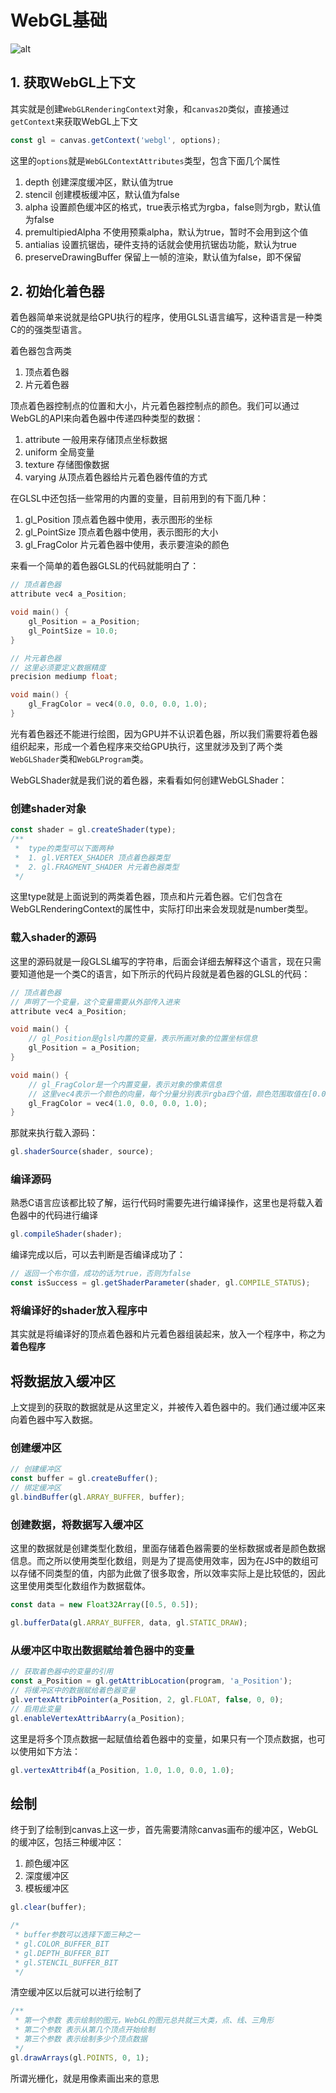 # WebGL基础

![alt](./base.png)

## 1. 获取WebGL上下文

其实就是创建`WebGLRenderingContext`对象，和`canvas2D`类似，直接通过`getContext`来获取WebGL上下文

```Javascript
const gl = canvas.getContext('webgl', options);
```

这里的`options`就是`WebGLContextAttributes`类型，包含下面几个属性

1. depth 创建深度缓冲区，默认值为true
2. stencil 创建模板缓冲区，默认值为false
3. alpha 设置颜色缓冲区的格式，true表示格式为rgba，false则为rgb，默认值为false
4. premultipiedAlpha 不使用预乘alpha，默认为true，暂时不会用到这个值
5. antialias 设置抗锯齿，硬件支持的话就会使用抗锯齿功能，默认为true
6. preserveDrawingBuffer 保留上一帧的渲染，默认值为false，即不保留

## 2. 初始化着色器

着色器简单来说就是给GPU执行的程序，使用GLSL语言编写，这种语言是一种类C的的强类型语言。

着色器包含两类

1. 顶点着色器
2. 片元着色器

顶点着色器控制点的位置和大小，片元着色器控制点的颜色。我们可以通过WebGL的API来向着色器中传递四种类型的数据：

1. attribute 一般用来存储顶点坐标数据
2. uniform 全局变量
3. texture 存储图像数据
4. varying 从顶点着色器给片元着色器传值的方式

在GLSL中还包括一些常用的内置的变量，目前用到的有下面几种：

1. gl_Position 顶点着色器中使用，表示图形的坐标
2. gl_PointSize 顶点着色器中使用，表示图形的大小
3. gl_FragColor 片元着色器中使用，表示要渲染的颜色

来看一个简单的着色器GLSL的代码就能明白了：

```c
// 顶点着色器
attribute vec4 a_Position;

void main() {
    gl_Position = a_Position;
    gl_PointSize = 10.0;
}

// 片元着色器
// 这里必须要定义数据精度
precision mediump float;

void main() {
    gl_FragColor = vec4(0.0, 0.0, 0.0, 1.0);
}
```

光有着色器还不能进行绘图，因为GPU并不认识着色器，所以我们需要将着色器组织起来，形成一个着色程序来交给GPU执行，这里就涉及到了两个类`WebGLShader`类和`WebGLProgram`类。

WebGLShader就是我们说的着色器，来看看如何创建WebGLShader：

### 创建shader对象

```JavaScript
const shader = gl.createShader(type);
/**
 *  type的类型可以下面两种
 *  1. gl.VERTEX_SHADER 顶点着色器类型
 *  2. gl.FRAGMENT_SHADER 片元着色器类型
 */
```

这里type就是上面说到的两类着色器，顶点和片元着色器。它们包含在WebGLRenderingContext的属性中，实际打印出来会发现就是number类型。

### 载入shader的源码

这里的源码就是一段GLSL编写的字符串，后面会详细去解释这个语言，现在只需要知道他是一个类C的语言，如下所示的代码片段就是着色器的GLSL的代码：

```c
// 顶点着色器
// 声明了一个变量，这个变量需要从外部传入进来
attribute vec4 a_Position;

void main() {
    // gl_Position是glsl内置的变量，表示所画对象的位置坐标信息
    gl_Position = a_Position;
}
```

```c
void main() {
    // gl_FragColor是一个内置变量，表示对象的像素信息
    // 这里vec4表示一个颜色的向量，每个分量分别表示rgba四个值，颜色范围取值在[0.0, 1.0]之间
    gl_FragColor = vec4(1.0, 0.0, 0.0, 1.0);
}
```

那就来执行载入源码：

```JavaScript
gl.shaderSource(shader, source);
```

### 编译源码

熟悉C语言应该都比较了解，运行代码时需要先进行编译操作，这里也是将载入着色器中的代码进行编译

```JavaScript
gl.compileShader(shader);
```

编译完成以后，可以去判断是否编译成功了：

```JavaScript
// 返回一个布尔值，成功的话为true，否则为false
const isSuccess = gl.getShaderParameter(shader, gl.COMPILE_STATUS);
```

### 将编译好的shader放入程序中

其实就是将编译好的顶点着色器和片元着色器组装起来，放入一个程序中，称之为**着色程序**

## 将数据放入缓冲区

上文提到的获取的数据就是从这里定义，并被传入着色器中的。我们通过缓冲区来向着色器中写入数据。

### 创建缓冲区

```JavaScript
// 创建缓冲区
const buffer = gl.createBuffer();
// 绑定缓冲区
gl.bindBuffer(gl.ARRAY_BUFFER, buffer);
```

### 创建数据，将数据写入缓冲区

这里的数据就是创建类型化数组，里面存储着色器需要的坐标数据或者是颜色数据信息。而之所以使用类型化数组，则是为了提高使用效率，因为在JS中的数组可以存储不同类型的值，内部为此做了很多取舍，所以效率实际上是比较低的，因此这里使用类型化数组作为数据载体。

```JavaScript
const data = new Float32Array([0.5, 0.5]);

gl.bufferData(gl.ARRAY_BUFFER, data, gl.STATIC_DRAW);
```

### 从缓冲区中取出数据赋给着色器中的变量

```JavaScript
// 获取着色器中的变量的引用
const a_Position = gl.getAttribLocation(program, 'a_Position');
// 将缓冲区中的数据赋给着色器变量
gl.vertexAttribPointer(a_Position, 2, gl.FLOAT, false, 0, 0);
// 启用此变量
gl.enableVertexAttribAarry(a_Position);
```

这里是将多个顶点数据一起赋值给着色器中的变量，如果只有一个顶点数据，也可以使用如下方法：

```JavaScript
gl.vertexAttrib4f(a_Position, 1.0, 1.0, 0.0, 1.0);
```

## 绘制

终于到了绘制到canvas上这一步，首先需要清除canvas画布的缓冲区，WebGL的缓冲区，包括三种缓冲区：

1. 颜色缓冲区
2. 深度缓冲区
3. 模板缓冲区

```JavaScript
gl.clear(buffer);

/*
 * buffer参数可以选择下面三种之一
 * gl.COLOR_BUFFER_BIT
 * gl.DEPTH_BUFFER_BIT
 * gl.STENCIL_BUFFER_BIT
 */
```

清空缓冲区以后就可以进行绘制了

```JavaScript
/**
 * 第一个参数 表示绘制的图元，WebGL的图元总共就三大类，点、线、三角形
 * 第二个参数 表示从第几个顶点开始绘制
 * 第三个参数 表示绘制多少个顶点数据 
 */
gl.drawArrays(gl.POINTS, 0, 1);
```

所谓光栅化，就是用像素画出来的意思
